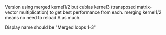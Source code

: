Version using merged kernel1/2 but cublas kernel3 (transposed matrix-vector multiplication) to get best performance from each.  merging kernel1/2 means no need to reload A as much.

Display name should be "Merged loops 1-3"